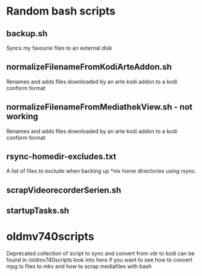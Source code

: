 # Random bash scripts

## backup.sh
Syncs my favourie files to an external disk
 
## normalizeFilenameFromKodiArteAddon.sh
Renames and adds files downloaded by an arte kodi addon to a kodi conform format

## normalizeFilenameFromMediathekView.sh - not working
Renames and adds files downloaded by an arte kodi addon to a kodi conform format

## rsync-homedir-excludes.txt
A list of files to exclude when backing up *nix home directories using rsync.

## scrapVideorecorderSerien.sh

## startupTasks.sh

# oldmv740scripts
Deprecated collection of script to sync and convert from vdr to kodi can be found in /oldmv740scripts
look into here if you want to see how to convert mpg ts files to mkv and how to scrap mediafiles with bash 